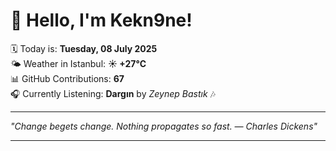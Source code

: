 # 👋 Hello, I'm Kekn9ne!

🗓️ Today is: **Tuesday, 08 July 2025**  
🌤️ Weather in Istanbul: **☀️   +27°C**  
📊 GitHub Contributions: **67**  
🎧 Currently Listening: **Dargın** by *Zeynep Bastık* 🎶

---

_"Change begets change. Nothing propagates so fast. — *Charles Dickens*"_

---
